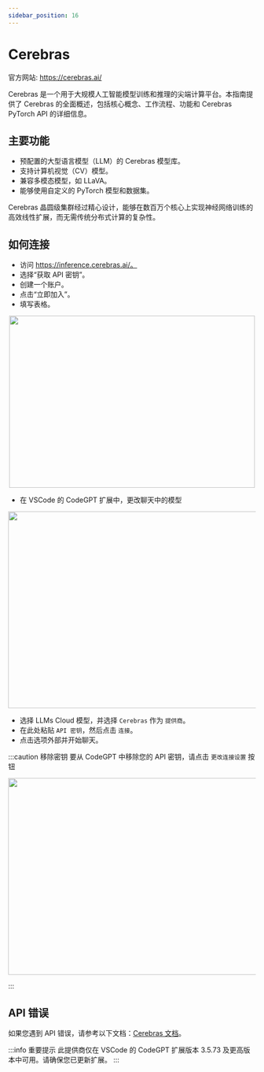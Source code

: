 ```yaml
---
sidebar_position: 16
---
```


# Cerebras
官方网站: https://cerebras.ai/

Cerebras 是一个用于大规模人工智能模型训练和推理的尖端计算平台。本指南提供了 Cerebras 的全面概述，包括核心概念、工作流程、功能和 Cerebras PyTorch API 的详细信息。

## 主要功能
- 预配置的大型语言模型（LLM）的 Cerebras 模型库。
- 支持计算机视觉（CV）模型。
- 兼容多模态模型，如 LLaVA。
- 能够使用自定义的 PyTorch 模型和数据集。

Cerebras 晶圆级集群经过精心设计，能够在数百万个核心上实现神经网络训练的高效线性扩展，而无需传统分布式计算的复杂性。

## 如何连接
- 访问 https://inference.cerebras.ai/。
- 选择“获取 API 密钥”。
- 创建一个账户。
- 点击“立即加入”。
- 填写表格。

<p align="center">
      <img width="500" height="350" src="https://github.com/user-attachments/assets/78cb13e7-eb4f-4883-ae70-cee010c3d5a0" />
</p>
  
- 在 VSCode 的 CodeGPT 扩展中，更改聊天中的模型

<p align="center"><img width="550" height="400" src="https://github.com/user-attachments/assets/9589828c-c794-4d67-b806-9eff0adf3798"/></p>

- 选择 LLMs Cloud 模型，并选择 `Cerebras` 作为 `提供商`。
- 在此处粘贴 `API 密钥`，然后点击 `连接`。
- 点击选项外部并开始聊天。

:::caution 移除密钥
要从 CodeGPT 中移除您的 API 密钥，请点击 `更改连接设置` 按钮
 <p align="center"><img width="550" height="400" src="https://github.com/user-attachments/assets/b7189968-c88a-4891-82b7-3cbc59a46b25"/></p>
:::

## API 错误
如果您遇到 API 错误，请参考以下文档：[Cerebras 文档](https://docs.cerebras.ai/)。

:::info 重要提示
此提供商仅在 VSCode 的 CodeGPT 扩展版本 3.5.73 及更高版本中可用。请确保您已更新扩展。
:::

